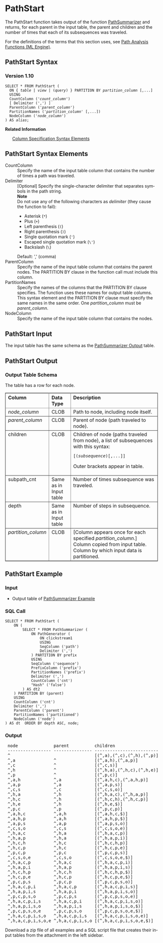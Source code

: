 <html><head></head><body><div class="nested0" aria-labelledby="ariaid-title1" topicindex="1" topicid="wim1507653724768" id="wim1507653724768"><h1 class="title topictitle1" id="ariaid-title1">PathStart</h1><div class="body conbody">
<p class="p">The PathStart function takes output of the function <a href="ftl1558447565569.md#odv1507653146030">PathSummarizer</a> and returns, for each parent in the input table, the parent and children and the number of times that each of its subsequences was traveled.</p>
<p class="p">For the definitions of the terms that this section uses, see <a href="hri1570132673913.md">Path Analysis Functions (ML Engine)</a>.</p></div><div class="topic reference nested1" aria-labelledby="ariaid-title2" topicindex="2" topicid="xar1507653779099" xml:lang="en-us" lang="en-us" id="xar1507653779099">
<h2 class="title topictitle2" id="ariaid-title2">PathStart Syntax</h2><div class="body refbody"><div class="section" id="xar1507653779099__section_N1000E_N1000C_N10001">
<h3 class="title sectiontitle">Version 1.10</h3><pre class="pre codeblock" xml:space="preserve"><code>SELECT * FROM PathStart (
  <span>ON { <var class="keyword varname">table</var> | <var class="keyword varname">view</var> | (<var class="keyword varname">query</var>) }</span> PARTITION BY <var class="keyword varname">partition_column</var> [,...]
  USING
  CountColumn ('<var class="keyword varname">count_column</var>')
  [ Delimiter (',') ]
  ParentColumn ('<var class="keyword varname">parent_column</var>')
  PartitionNames ('<var class="keyword varname">partition_column</var>' [,...])
  NodeColumn ('<var class="keyword varname">node_column</var>')
) AS <var class="keyword varname">alias</var>;</code></pre></div></div><div class="related-links"><div class="linklistheader"><p></p><b>Related Information</b></div>
<ul class="linklist linklist relinfo"><div class="linklistmember"><a href="ndv1557782188375.md">Column Specification Syntax Elements</a></div></ul></div></div><div class="topic reference nested1" aria-labelledby="ariaid-title3" topicindex="3" topicid="lgf1507653838471" xml:lang="en-us" lang="en-us" id="lgf1507653838471">
<h2 class="title topictitle2" id="ariaid-title3">PathStart Syntax Elements</h2><div class="body refbody"><div class="section" id="lgf1507653838471__section_N10011_N1000E_N10001"><dl class="dl parml"><dt class="dt pt dlterm">CountColumn</dt><dd class="dd pd">Specify the name of the input table column that contains the number of times a path was traveled.</dd><dt class="dt pt dlterm">Delimiter</dt><dd class="dd pd">[Optional] Specify the single-character delimiter that separates symbols in the path string.<div class="note note" id="lgf1507653838471__note_N10039_N10035_N1002E_N10020_N1001C_N10018_N10001"><span><b>Note</b></span><div class="notebody"><div class="p">Do not use any of the following characters as <var class="keyword varname">delimiter</var> (they cause the function to fail):
<ul class="ul" id="lgf1507653838471__d42e20">
<li class="li">Asterisk (<code class="ph codeph">*</code>)</li>
<li class="li">Plus (<code class="ph codeph">+</code>)</li>
<li class="li">Left parenthesis (<code class="ph codeph">(</code>)</li>
<li class="li">Right parenthesis (<code class="ph codeph">)</code>)</li>
<li class="li">Single quotation mark (<code class="ph codeph">'</code>)</li>
<li class="li">Escaped single quotation mark (<code class="ph codeph">\'</code>)</li>
<li class="li">Backslash (<code class="ph codeph">\</code>)</li></ul></div></div></div></dd><dd class="dd pd ddexpand">Default: ',' (comma)</dd><dt class="dt pt dlterm">ParentColumn</dt><dd class="dd pd">Specify the name of the input table column that contains the parent nodes. The PARTITION BY clause in the function call must include this column.</dd><dt class="dt pt dlterm">PartitionNames</dt><dd class="dd pd">Specify the names of the columns that the PARTITION BY clause specifies. The function uses these names for output table columns. This syntax element and the PARTITION BY clause must specify the same names in the same order. One <var class="keyword varname">partition_column</var> must be <var class="keyword varname">parent_column</var>.</dd><dt class="dt pt dlterm">NodeColumn</dt><dd class="dd pd">Specify the name of the input table column that contains the nodes.</dd></dl></div></div></div><div class="topic reference nested1" aria-labelledby="ariaid-title4" topicindex="4" topicid="tvg1507654083517" xml:lang="en-us" lang="en-us" id="tvg1507654083517">
<h2 class="title topictitle2" id="ariaid-title4">PathStart Input</h2><div class="body refbody"><div class="section" id="tvg1507654083517__section_N10011_N1000E_N10001">
<p class="p">The input table has the same schema as the <a href="ftl1558447565569.md#rfc1507653319461">PathSummarizer Output</a> table.</p></div></div></div><div class="topic reference nested1" aria-labelledby="ariaid-title5" topicindex="5" topicid="tao1507654134370" xml:lang="en-us" lang="en-us" id="tao1507654134370">
<h2 class="title topictitle2" id="ariaid-title5">PathStart Output</h2><div class="body refbody"><div class="section" id="tao1507654134370__section_N1000E_N1000C_N10001">
<h3 class="title sectiontitle">Output Table Schema</h3>
<p class="p">The table has a row for each node.</p><div class="tablenoborder"><table cellpadding="4" cellspacing="0" summary="" id="tao1507654134370__table_N10014_N1000E_N1000C_N10001" class="table" frame="border" border="1" rules="all"><div class="caption"></div><colgroup span="1"><col style="width:28.57142857142857%" span="1"></col><col style="width:14.285714285714285%" span="1"></col><col style="width:57.14285714285714%" span="1"></col></colgroup><thead class="thead" style="text-align:left;"><tr class="row"><th class="entry nocellnorowborder" style="vertical-align:top;" id="d338600e252" rowspan="1" colspan="1">Column</th><th class="entry nocellnorowborder" style="vertical-align:top;" id="d338600e254" rowspan="1" colspan="1">Data Type</th><th class="entry cell-norowborder" style="vertical-align:top;" id="d338600e256" rowspan="1" colspan="1">Description</th></tr></thead><tbody class="tbody"><tr class="row"><td class="entry nocellnorowborder" style="vertical-align:top;" headers="d338600e252" rowspan="1" colspan="1"><var class="keyword varname">node_column</var></td><td class="entry nocellnorowborder" style="vertical-align:top;" headers="d338600e254" rowspan="1" colspan="1">CLOB</td><td class="entry cell-norowborder" style="vertical-align:top;" headers="d338600e256" rowspan="1" colspan="1">Path to node, including node itself.</td></tr><tr class="row"><td class="entry nocellnorowborder" style="vertical-align:top;" headers="d338600e252" rowspan="1" colspan="1"><var class="keyword varname">parent_column</var></td><td class="entry nocellnorowborder" style="vertical-align:top;" headers="d338600e254" rowspan="1" colspan="1">CLOB</td><td class="entry cell-norowborder" style="vertical-align:top;" headers="d338600e256" rowspan="1" colspan="1">Parent of node (path traveled to node).</td></tr><tr class="row"><td class="entry nocellnorowborder" style="vertical-align:top;" headers="d338600e252" rowspan="1" colspan="1">children</td><td class="entry nocellnorowborder" style="vertical-align:top;" headers="d338600e254" rowspan="1" colspan="1">CLOB</td><td class="entry cell-norowborder" style="vertical-align:top;" headers="d338600e256" rowspan="1" colspan="1">Children of node (paths traveled from node), a list of subsequences with this syntax:<pre class="pre codeblock" xml:space="preserve"><code><span>[</span>(<var class="keyword varname">subsequence</var>)[,...]<span>]</span></code></pre>
<p class="p">Outer brackets appear in table.</p></td></tr><tr class="row"><td class="entry nocellnorowborder" style="vertical-align:top;" headers="d338600e252" rowspan="1" colspan="1">subpath_cnt</td><td class="entry nocellnorowborder" style="vertical-align:top;" headers="d338600e254" rowspan="1" colspan="1"><span>Same as in Input table</span></td><td class="entry cell-norowborder" style="vertical-align:top;" headers="d338600e256" rowspan="1" colspan="1">Number of times subsequence was traveled.</td></tr><tr class="row"><td class="entry nocellnorowborder" style="vertical-align:top;" headers="d338600e252" rowspan="1" colspan="1">depth</td><td class="entry nocellnorowborder" style="vertical-align:top;" headers="d338600e254" rowspan="1" colspan="1"><span>Same as in Input table</span></td><td class="entry cell-norowborder" style="vertical-align:top;" headers="d338600e256" rowspan="1" colspan="1">Number of steps in subsequence.</td></tr><tr class="row"><td class="entry row-nocellborder" style="vertical-align:top;" headers="d338600e252" rowspan="1" colspan="1"><var class="keyword varname">partition_column</var></td><td class="entry row-nocellborder" style="vertical-align:top;" headers="d338600e254" rowspan="1" colspan="1">CLOB</td><td class="entry cellrowborder" style="vertical-align:top;" headers="d338600e256" rowspan="1" colspan="1">[Column appears once for each specified <var class="keyword varname">partition_column</var>.] <span>Column copied from input table.</span> Column by which input data is partitioned.</td></tr></tbody></table></div></div></div></div><div class="topic reference nested1" aria-labelledby="ariaid-title6" topicindex="6" topicid="nui1510766917122" xml:lang="en-us" lang="en-us" id="nui1510766917122">
<h2 class="title topictitle2" id="ariaid-title6">PathStart Example</h2><div class="body refbody"><div class="section" id="nui1510766917122__section_a3q_fkd_mdb">
<h3 class="title sectiontitle">Input</h3>
<ul class="ul" id="nui1510766917122__ul_lvc_mg5_32b">
<li class="li">Output table of <a href="ftl1558447565569.md#vav1510766820211">PathSummarizer Example</a></li></ul></div><div class="section" id="nui1510766917122__section_l51_gkd_mdb">
<h3 class="title sectiontitle">SQL Call</h3><pre class="pre codeblock" xml:space="preserve"><code>SELECT * FROM PathStart (
	ON (
		SELECT * FROM PathSummarizer (
			ON PathGenerator (
				ON clickstream1
				USING
				SeqColumn ('path')
				Delimiter (',')
			) PARTITION BY prefix
			USING
			SeqColumn ('sequence')
			PrefixColumn ('prefix')
			PartitionNames ('prefix')
			Delimiter (',')
			CountColumn ('cnt')
			"Hash" ('false')
		) AS dt2
	) PARTITION BY (parent)
	USING
	CountColumn ('cnt')
	Delimiter (',')
	ParentColumn ('parent')
	PartitionNames ('partitioned')
	NodeColumn ('node')
) AS dt  ORDER BY depth ASC, node;</code></pre></div><div class="section" id="nui1510766917122__section_lmk_gkd_mdb">
<h3 class="title sectiontitle">Output</h3><pre class="pre screen" xml:space="preserve"> node              parent          children                  subpath_cnt depth partitioned       
 ----------------- --------------- ------------------------- ----------- ----- ----------------- 
 ^                                 [(^,a),(^,c),(^,h),(^,p)]          34     0 ^                
 ^,a               ^               [(^,a,h),(^,a,p)]                  11     1 ^,a              
 ^,c               ^               [(^,c,s)]                           1     1 ^,c              
 ^,h               ^               [(^,h,a),(^,h,c),(^,h,e)]          20     1 ^,h              
 ^,p               ^               [(^,p,c)]                           2     1 ^,p              
 ^,a,h             ^,a             [(^,a,h,c),(^,a,h,p)]               5     2 ^,a,h            
 ^,a,p             ^,a             [(^,a,p,s)]                         6     2 ^,a,p            
 ^,c,s             ^,c             [(^,c,s,o)]                         1     2 ^,c,s            
 ^,h,a             ^,h             [(^,h,a,c),(^,h,a,p)]               6     2 ^,h,a            
 ^,h,c             ^,h             [(^,h,c,h),(^,h,c,p)]              12     2 ^,h,c            
 ^,h,e             ^,h             [(^,h,e,$)]                         2     2 ^,h,e            
 ^,p,c             ^,p             [(^,p,c,p)]                         2     2 ^,p,c            
 ^,a,h,c           ^,a,h           [(^,a,h,c,$)]                       3     3 ^,a,h,c          
 ^,a,h,p           ^,a,h           [(^,a,h,p,$)]                       2     3 ^,a,h,p          
 ^,a,p,s           ^,a,p           [(^,a,p,s,o)]                       6     3 ^,a,p,s          
 ^,c,s,o           ^,c,s           [(^,c,s,o,e)]                       1     3 ^,c,s,o          
 ^,h,a,c           ^,h,a           [(^,h,a,c,p)]                       4     3 ^,h,a,c          
 ^,h,a,p           ^,h,a           [(^,h,a,p,i)]                       2     3 ^,h,a,p          
 ^,h,c,h           ^,h,c           [(^,h,c,h,p)]                       7     3 ^,h,c,h          
 ^,h,c,p           ^,h,c           [(^,h,c,p,e)]                       5     3 ^,h,c,p          
 ^,p,c,p           ^,p,c           [(^,p,c,p,s)]                       2     3 ^,p,c,p          
 ^,c,s,o,e         ^,c,s,o         [(^,c,s,o,e,$)]                     1     4 ^,c,s,o,e        
 ^,h,a,c,p         ^,h,a,c         [(^,h,a,c,p,i)]                     4     4 ^,h,a,c,p        
 ^,h,a,p,i         ^,h,a,p         [(^,h,a,p,i,s)]                     2     4 ^,h,a,p,i        
 ^,h,c,h,p         ^,h,c,h         [(^,h,c,h,p,$)]                     7     4 ^,h,c,h,p        
 ^,h,c,p,e         ^,h,c,p         [(^,h,c,p,e,$)]                     5     4 ^,h,c,p,e        
 ^,p,c,p,s         ^,p,c,p         [(^,p,c,p,s,o)]                     2     4 ^,p,c,p,s        
 ^,h,a,c,p,i       ^,h,a,c,p       [(^,h,a,c,p,i,s)]                   4     5 ^,h,a,c,p,i      
 ^,h,a,p,i,s       ^,h,a,p,i       [(^,h,a,p,i,s,o)]                   2     5 ^,h,a,p,i,s      
 ^,p,c,p,s,o       ^,p,c,p,s       [(^,p,c,p,s,o,e)]                   2     5 ^,p,c,p,s,o      
 ^,h,a,c,p,i,s     ^,h,a,c,p,i     [(^,h,a,c,p,i,s,o)]                 4     6 ^,h,a,c,p,i,s    
 ^,h,a,p,i,s,o     ^,h,a,p,i,s     [(^,h,a,p,i,s,o,$)]                 2     6 ^,h,a,p,i,s,o    
 ^,p,c,p,s,o,e     ^,p,c,p,s,o     [(^,p,c,p,s,o,e,$)]                 2     6 ^,p,c,p,s,o,e    
 ^,h,a,c,p,i,s,o   ^,h,a,c,p,i,s   [(^,h,a,c,p,i,s,o,e)]               4     7 ^,h,a,c,p,i,s,o  
 ^,h,a,c,p,i,s,o,e ^,h,a,c,p,i,s,o [(^,h,a,c,p,i,s,o,e,$)]             4     8 ^,h,a,c,p,i,s,o,e</pre>
<p class="p">Download a zip file of all examples and a SQL script file that creates their input tables from the attachment in the left sidebar.</p></div></div></div></div></body></html>
